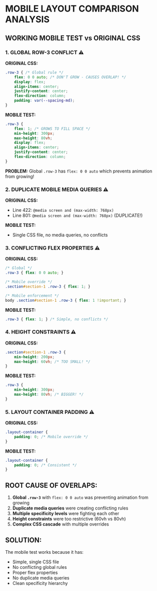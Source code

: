 # MOBILE LAYOUT COMPARISON ANALYSIS

## WORKING MOBILE TEST vs ORIGINAL CSS

### 1. **GLOBAL ROW-3 CONFLICT** ⚠️
**ORIGINAL CSS:**
```css
.row-3 { /* Global rule */
    flex: 0 0 auto; /* DON'T GROW - CAUSES OVERLAP! */
    display: flex;
    align-items: center;
    justify-content: center;
    flex-direction: column;
    padding: var(--spacing-md);
}
```

**MOBILE TEST:**
```css
.row-3 {
    flex: 1; /* GROWS TO FILL SPACE */
    min-height: 300px;
    max-height: 80vh;
    display: flex;
    align-items: center;
    justify-content: center;
    flex-direction: column;
}
```

**PROBLEM:** Global `.row-3` has `flex: 0 0 auto` which prevents animation from growing!

### 2. **DUPLICATE MOBILE MEDIA QUERIES** ⚠️
**ORIGINAL CSS:**
- Line 422: `@media screen and (max-width: 768px)`
- Line 801: `@media screen and (max-width: 768px)` (DUPLICATE!)

**MOBILE TEST:**
- Single CSS file, no media queries, no conflicts

### 3. **CONFLICTING FLEX PROPERTIES** ⚠️
**ORIGINAL CSS:**
```css
/* Global */
.row-3 { flex: 0 0 auto; }

/* Mobile override */
.section#section-1 .row-3 { flex: 1; }

/* Mobile enforcement */
body .section#section-1 .row-3 { flex: 1 !important; }
```

**MOBILE TEST:**
```css
.row-3 { flex: 1; } /* Simple, no conflicts */
```

### 4. **HEIGHT CONSTRAINTS** ⚠️
**ORIGINAL CSS:**
```css
.section#section-1 .row-3 {
    min-height: 200px;
    max-height: 60vh; /* TOO SMALL! */
}
```

**MOBILE TEST:**
```css
.row-3 {
    min-height: 300px;
    max-height: 80vh; /* BIGGER! */
}
```

### 5. **LAYOUT CONTAINER PADDING** ⚠️
**ORIGINAL CSS:**
```css
.layout-container {
    padding: 0; /* Mobile override */
}
```

**MOBILE TEST:**
```css
.layout-container {
    padding: 0; /* Consistent */
}
```

## ROOT CAUSE OF OVERLAPS:

1. **Global `.row-3`** with `flex: 0 0 auto` was preventing animation from growing
2. **Duplicate media queries** were creating conflicting rules
3. **Multiple specificity levels** were fighting each other
4. **Height constraints** were too restrictive (60vh vs 80vh)
5. **Complex CSS cascade** with multiple overrides

## SOLUTION:
The mobile test works because it has:
- Simple, single CSS file
- No conflicting global rules
- Proper flex properties
- No duplicate media queries
- Clean specificity hierarchy
